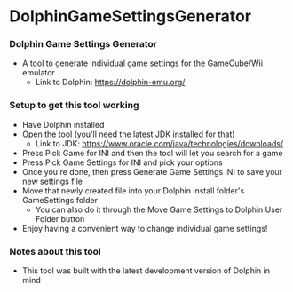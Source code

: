 # DolphinGameSettingsGenerator

### Dolphin Game Settings Generator
* A tool to generate individual game settings for the GameCube/Wii emulator
    * Link to Dolphin: https://dolphin-emu.org/

### Setup to get this tool working
* Have Dolphin installed
* Open the tool (you'll need the latest JDK installed for that)
    * Link to JDK: https://www.oracle.com/java/technologies/downloads/
* Press Pick Game for INI and then the tool will let you search for a game
* Press Pick Game Settings for INI and pick your options
* Once you're done, then press Generate Game Settings INI to save your new settings file
* Move that newly created file into your Dolphin install folder's GameSettings folder
  * You can also do it through the Move Game Settings to Dolphin User Folder button
* Enjoy having a convenient way to change individual game settings!

### Notes about this tool
* This tool was built with the latest development version of Dolphin in mind
